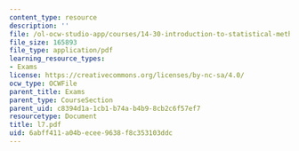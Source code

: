 ```yaml
---
content_type: resource
description: ''
file: /ol-ocw-studio-app/courses/14-30-introduction-to-statistical-method-in-economics-spring-2006/6abff411a04becee9638f8c353103ddc_l7.pdf
file_size: 165893
file_type: application/pdf
learning_resource_types:
- Exams
license: https://creativecommons.org/licenses/by-nc-sa/4.0/
ocw_type: OCWFile
parent_title: Exams
parent_type: CourseSection
parent_uid: c8394d1a-1cb1-b74a-b4b9-8cb2c6f57ef7
resourcetype: Document
title: l7.pdf
uid: 6abff411-a04b-ecee-9638-f8c353103ddc
---
```

